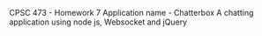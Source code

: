 CPSC 473 - Homework 7
Application name - Chatterbox
A chatting application using node js, Websocket and jQuery

